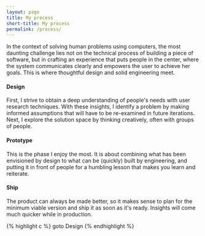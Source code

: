```yaml
---
layout: page
title: My process
short-title: My process
permalink: /process/
---
```


In the context of solving human problems using computers, the most daunting challenge lies not on the technical process of building a piece of software, but in crafting an experience that puts people in the center, where the system communicates clearly and empowers the user to achieve her goals. This is where thoughtful design and solid engineering meet.

#### Design
First, I strive to obtain a deep understanding of people's needs with user research techniques. With these insights, I identify a problem by making informed assumptions that will have to be re-examined in future iterations. Next, I explore the solution space by thinking creatively, often with groups of people.

#### Prototype
This is the phase I enjoy the most. It is about combining what has been envisioned by design to what can be (quickly) built by engineering, and putting it in front of people for a humbling lesson that makes you learn and reiterate.

#### Ship
The product can always be made better, so it makes sense to plan for the minimum viable version and ship it as soon as it's ready. Insights will come much quicker while in production.

{% highlight c %}
goto Design
{% endhighlight %}
